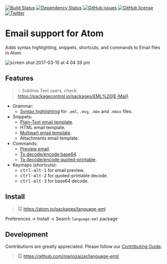 [![Build Status](https://travis-ci.org/mariozaizar/language-eml.svg?branch=master)](https://travis-ci.org/mariozaizar/language-eml)
[![Dependency Status](https://david-dm.org/mariozaizar/language-eml.svg)](https://david-dm.org/mariozaizar/language-eml)
[![GitHub issues](https://img.shields.io/github/issues/mariozaizar/language-eml.svg)](https://github.com/mariozaizar/language-eml/issues)
[![GitHub license](https://img.shields.io/badge/license-MIT-blue.svg)](https://raw.githubusercontent.com/mariozaizar/language-eml/master/LICENSE.md)
[![Twitter](https://img.shields.io/twitter/url/https/github.com/mariozaizar/language-eml.svg?style=social)](https://twitter.com/intent/tweet?text=EML%20Language%20support%20for%20%40Atom%20editor%3A%20https%3A%2F%2Fatom.io%2Fpackages%2Flanguage-eml%20via%20%40mariozaizar&url=%5Bobject%20Object%5D)

# Email support for Atom

Adds syntax highlighting, snippets, shortcuts, and commands to Email files in Atom.

![screen shot 2017-03-15 at 4 04 39 pm](https://cloud.githubusercontent.com/assets/164819/23974678/b8134482-0999-11e7-8af7-a10b1cbd7711.png)

## Features

> :bulb: Sublime Text users, check: https://packagecontrol.io/packages/EML%20(E-Mail)

* Grammar:
  * [Syntax highlighting](#eml-grammar) for `.eml`, `.msg`, `.mbx` and `.mbox` files.
* Snippets:
  * [Plain-Text email template](#eml-snippets-basic).
  * HTML email template.
  * [Multipart email template](#eml-snippets-multipart).
  * Attachments email template.
* Commands:
  * [Preview email](#eml-preview).
  * [To decode/encode base64](#eml-decode-base64).
  * [To decode/encode quoted-printable](#eml-quote-printable-decode).
* Keymaps (shortcuts):
  * <kbd>ctrl-alt-1</kbd> for email preview.
  * <kbd>ctrl-alt-2</kbd> for quoted-printable decode.
  * <kbd>ctrl-alt-3</kbd> for base64 decode.

## Install

> :mouse: https://atom.io/packages/language-eml

Preferences → Install → Search `language-eml` package

## Development

Contributions are greatly appreciated. Please follow our [Contributing Guide](CONTRIBUTING.md).

> :mouse: https://github.com/mariozaizar/language-eml/
